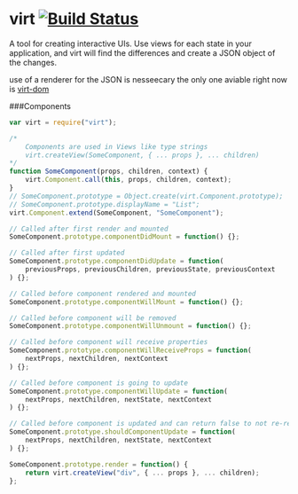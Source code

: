 virt [![Build Status](https://travis-ci.org/nathanfaucett/virt.svg?branch=master)](https://travis-ci.org/nathanfaucett/virt)
======

A tool for creating interactive UIs. Use views for each state in your application, and virt will find the differences and create a JSON object of the changes.

use of a renderer for the JSON is nesseecary the only one aviable right now is [virt-dom](https://github.com/nathanfaucett/virt-dom)


###Components
```javascript
var virt = require("virt");

/*
    Components are used in Views like type strings
    virt.createView(SomeComponent, { ... props }, ... children)
*/
function SomeComponent(props, children, context) {
    virt.Component.call(this, props, children, context);
}
// SomeComponent.prototype = Object.create(virt.Component.prototype);
// SomeComponent.prototype.displayName = "List";
virt.Component.extend(SomeComponent, "SomeComponent");

// Called after first render and mounted
SomeComponent.prototype.componentDidMount = function() {};

// Called after first updated
SomeComponent.prototype.componentDidUpdate = function(
    previousProps, previousChildren, previousState, previousContext
) {};

// Called before component rendered and mounted
SomeComponent.prototype.componentWillMount = function() {};

// Called before component will be removed
SomeComponent.prototype.componentWillUnmount = function() {};

// Called before component will receive properties
SomeComponent.prototype.componentWillReceiveProps = function(
    nextProps, nextChildren, nextContext
) {};

// Called before component is going to update
SomeComponent.prototype.componentWillUpdate = function(
    nextProps, nextChildren, nextState, nextContext
) {};

// Called before component is updated and can return false to not re-render
SomeComponent.prototype.shouldComponentUpdate = function(
    nextProps, nextChildren, nextState, nextContext
) {};

SomeComponent.prototype.render = function() {
    return virt.createView("div", { ... props }, ... children);
};
```
